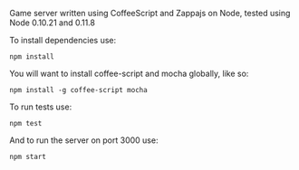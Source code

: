 Game server written using CoffeeScript and Zappajs on Node, tested using Node 0.10.21 and 0.11.8

To install dependencies use:

	npm install

You will want to install coffee-script and mocha globally, like so:

	npm install -g coffee-script mocha

To run tests use:

	npm test

And to run the server on port 3000 use:

	npm start

